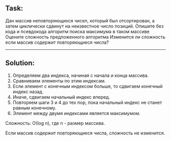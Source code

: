 ## Task:

Дан массив неповторяющихся чисел, который был отсортирован, а затем циклически сдвинут на неизвестное число позиций.
Опишите без кода и псевдокода алгоритм поиска максимума в таком массиве
Оцените сложность предложенного алгоритма
Изменится ли сложность если массив содержит повторяющиеся числа?

---

## Solution:

1. Определяем два индекса, начиная с начала и конца массива. 
2. Сравниваем элементы по этим индексам. 
3. Если элемент с конечным индексом больше, то сдвигаем конечный индекс назад. 
4. Иначе, сдвигаем начальный индекс вперед. 
5. Повторяем шаги 3 и 4 до тех пор, пока начальный индекс не станет равным конечному. 
6. Элемент между двумя индексами является максимумом.

Сложность: О(log n), где n - размер массива.

Если массив содержит повторяющиеся числа, сложность не изменится.
